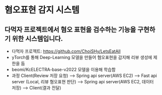 # 혐오표현 감지 시스템

## 다먹자 프로젝트에서 혐오 표현을 검수하는 기능을 구현하기 위한 시스템입니다.
* 다먹자 프로젝트: https://github.com/ChoiSHy/LetsEatAll
* yTorch를 통해 Deep-Learning 모델을 만들어 혐오표현을 감지해 리뷰 생성에 제한을 둠
* beomi/KcELECTRA-base-v2022 모델을 이용해 학습함
* 과정 Client(Review 저장 요청) --> Spring api server(AWS EC2) --> Fast api server (Local, 리뷰 혐오표현 판단) --> Spring api server(AWS EC2, 데이터 저장) --> Client(결과 전달)
